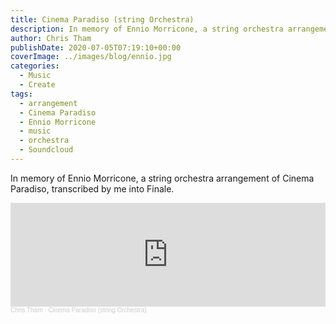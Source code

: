 ```yaml
---
title: Cinema Paradiso (string Orchestra)
description: In memory of Ennio Morricone, a string orchestra arrangement of Cinema Paradiso, transcribed by me into Finale.
author: Chris Tham
publishDate: 2020-07-05T07:19:10+00:00
coverImage: ../images/blog/ennio.jpg
categories:
  - Music
  - Create
tags:
  - arrangement
  - Cinema Paradiso
  - Ennio Morricone
  - music
  - orchestra
  - Soundcloud
---
```


In memory of Ennio Morricone, a string orchestra arrangement of Cinema Paradiso, transcribed by me into Finale.

<iframe width="100%" height="166" scrolling="no" frameborder="no" allow="autoplay" src="https://w.soundcloud.com/player/?url=https%3A//api.soundcloud.com/tracks/853005826&color=%23ff5500&auto_play=false&hide_related=false&show_comments=true&show_user=true&show_reposts=false&show_teaser=true"></iframe><div style="font-size: 10px; color: #cccccc;line-break: anywhere;word-break: normal;overflow: hidden;white-space: nowrap;text-overflow: ellipsis; font-family: Interstate,Lucida Grande,Lucida Sans Unicode,Lucida Sans,Garuda,Verdana,Tahoma,sans-serif;font-weight: 100;"><a href="https://soundcloud.com/chris-tham" title="Chris Tham" target="_blank" style="color: #cccccc; text-decoration: none;">Chris Tham</a> · <a href="https://soundcloud.com/chris-tham/cinema-paradiso-string-orchestra" title="Cinema Paradiso (string Orchestra)" target="_blank" style="color: #cccccc; text-decoration: none;">Cinema Paradiso (string Orchestra)</a></div>
